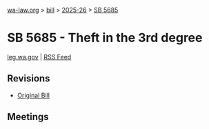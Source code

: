 [wa-law.org](/) > [bill](/bill/) > [2025-26](/bill/2025-26/) > [SB 5685](/bill/2025-26/sb/5685/)

# SB 5685 - Theft in the 3rd degree
[leg.wa.gov](https://app.leg.wa.gov/billsummary?BillNumber=5685&Year=2025&Initiative=false) | [RSS Feed](./rss.xml)

## Revisions
* [Original Bill](1/)

## Meetings